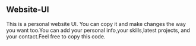 ## Website-UI
This is a personal website UI. You can copy it and make changes the way you want too.You can add your personal info,your skills,latest projects, and your contact.Feel free to copy this code.

